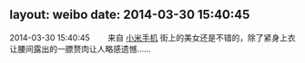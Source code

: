layout: weibo
date: 2014-03-30 15:40:45
---
2014-03-30 15:40:45  &nbsp;&nbsp;&nbsp;&nbsp;&nbsp;&nbsp; 来自 <a href="http://app.weibo.com/t/feed/22zMnn" rel="nofollow">小米手机</a>
街上的美女还是不错的，除了紧身上衣让腰间露出的一膘赘肉让人略感遗憾…… ​​​
